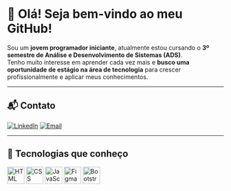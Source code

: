# 👋 Olá! Seja bem-vindo ao meu GitHub!

Sou um **jovem programador iniciante**, atualmente estou cursando o **3º semestre de Análise e Desenvolvimento de Sistemas (ADS)**.  
Tenho muito interesse em aprender cada vez mais e **busco uma oportunidade de estágio na área de tecnologia** para crescer profissionalmente e aplicar meus conhecimentos.

---

## 📬 Contato

[![LinkedIn](https://img.shields.io/badge/LinkedIn-Perfil-blue?logo=linkedin&logoColor=white)](www.linkedin.com/in/gabryel-gomes)
[![Email](https://img.shields.io/badge/Email-Contato-red?logo=gmail&logoColor=white)](gomesgabryel142@gmail.com)

---

## 🚀 Tecnologias que conheço

<p align="left">
  <img src="https://cdn.jsdelivr.net/gh/devicons/devicon/icons/html5/html5-original.svg" width="40" height="40" alt="HTML" />
  <img src="https://cdn.jsdelivr.net/gh/devicons/devicon/icons/css3/css3-original.svg" width="40" height="40" alt="CSS" />
  <img src="https://cdn.jsdelivr.net/gh/devicons/devicon/icons/javascript/javascript-original.svg" width="40" height="40" alt="JavaScript" />
  <img src="https://cdn.jsdelivr.net/gh/devicons/devicon/icons/figma/figma-original.svg" width="40" height="40" alt="Figma" />
  <img src="https://cdn.jsdelivr.net/gh/devicons/devicon/icons/bootstrap/bootstrap-original.svg" width="40" height="40" alt="Bootstrap" />
</p>

<!---
Gabryel-gomess/Gabryel-gomess is a ✨ special ✨ repository because its `README.md` (this file) appears on your GitHub profile.
You can click the Preview link to take a look at your changes.
--->
